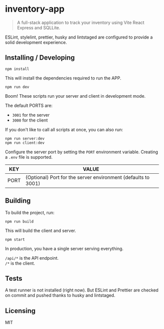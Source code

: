 # inventory-app

> A full-stack application to track your inventory using Vite React Express and SQLLite.

ESLint, stylelint, prettier, husky and lintstaged are configured to provide a solid development experience.

## Installing / Developing

```shell
npm install
```

This will install the dependencies required to run the APP.

```shell
npm run dev
```

Boom! These scripts run your server and client in development mode.

The default PORTS are:

- `3001` for the server
- `3000` for the client

If you don't like to call all scripts at once, you can also run:

```shell
npm run server:dev
npm run client:dev
```

Configure the server port by setting the `PORT` environment variable. 
Creating a `.env` file is supported. 

| KEY  | VALUE                                                         |
| ---- | ------------------------------------------------------------- |
| PORT | (Optional) Port for the server environment (defaults to 3001) |

## Building

To build the project, run:

```shell
npm run build
```

This will build the client and server.

```shell
npm start
```

In production, you have a single server serving everything.

`/api/*` is the API endpoint.  
`/*` is the client.

## Tests

A test runner is not installed (right now). But ESLint and Prettier are checked on commit and pushed thanks to husky and lintstaged.

## Licensing

MIT

